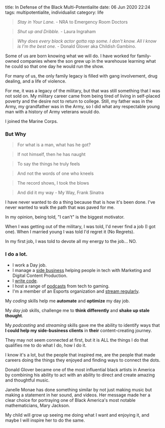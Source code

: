 title: In Defense of the Black Multi-Potentialite
date: 06 Jun 2020 22:24
tags: multipotentialite, individualist
category: life

> _Stay in Your Lane._ - NRA to Emergency Room Doctors


> _Shut up and Dribble._ - Laura Ingraham


> _Why does every black actor gotta rap some. I don't know. All I know is I'm the best one._ - Donald Glover aka Childish Gambino.


Some of us are born knowing what we will do. I have worked for family-owned companies where the son grew up in the warehouse learning what he could so that one day he would run the show.

For many of us, the only family legacy is filled with gang involvement, drug dealing, and a life of violence.

For me, it was a legacy of the military, but that was still something that I was not sold on. My military career came from being tired of living in self-placed poverty and the desire not to return to college. Still, my father was in the Army, my grandfather was in the Army, so I did what any respectable young man with a history of Army veterans would do. 

I joined the Marine Corps.

### But Why

> For what is a man, what has he got?

> If not himself, then he has naught

> To say the things he truly feels

> And not the words of one who kneels

> The record shows, I took the blows

> And did it my way - My Way, Frank Sinatra

I have never wanted to do a thing because that is how it's been done. I've never wanted to walk the path that was paved for me. 

In my opinion, being told, "I can't" is the biggest motivator.

When I was getting out of the military, I was told, I'd never find a job (I got one). When I married young I was told I'd regret it (No Regrets).

In my first job, I was told to devote all my energy to the job... NO.

### I do a lot.

* I work a Day job.
* I manage a [side business](https://productivityintech.com) helping people in tech with Marketing and Digital Content Production.
* I [write code](https://github.com/kjaymiller).
* I host a range of [podcasts](/projects) from tech to gaming.
* I'm a member of an Esports organization and [stream regularly](https://twitch.tv/kjaymiller).

My _coding_ skills help me **automate** and **optimize** my day job.

My _day job_ skills, challenge me to **think differently** and **shake up stale thought**.

My _podcasting_ and _streaming_ skills gave me the ability to identify ways that **I could help my
side-business clients** in **their** content-creating journey.

They may not seem connected at first, but it is ALL the things I do that
qualifies me to do what I do, how I do it. 

I know it's a lot, but the people that inspired me, are the people that made careers doing the things they enjoyed and finding ways to connect the dots. 

Donald Glover became one of the most influential black artists in America by combining his ability to act with an ability to direct and create amazing and thoughtful music.

Janelle Monae has done something similar by not just making music but making a statement in her sound, and videos. Her message made her a clear choice for portraying one of Black America's most notable mathematicians, Mary Jackson.

My child will grow up seeing me doing what I want and enjoying it, and maybe I will inspire her to do the same.

